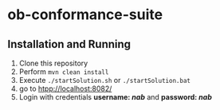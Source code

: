 # ob-conformance-suite

## Installation and Running

1. Clone this repository
2. Perform `mvn clean install`
3. Execute `./startSolution.sh` or `./startSolution.bat`
4. go to [htpp://localhost:8082/](htpp://localhost:8082/)
5. Login with credentials **username: *nab*** and **password: *nab***